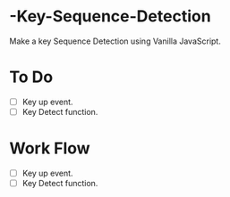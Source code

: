 # -Key-Sequence-Detection

Make a key Sequence Detection using Vanilla JavaScript.

# To Do

- [ ] Key up event.
- [ ] Key Detect function.

# Work Flow

- [ ] Key up event.
- [ ] Key Detect function.
